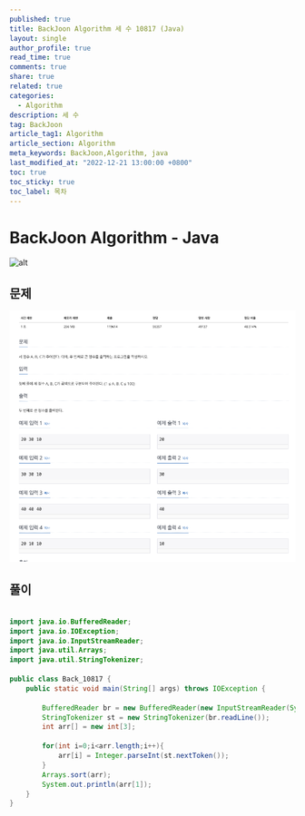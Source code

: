 ```yaml
---
published: true
title: BackJoon Algorithm 세 수 10817 (Java)
layout: single
author_profile: true
read_time: true
comments: true
share: true
related: true
categories:
  - Algorithm
description: 세 수
tag: BackJoon
article_tag1: Algorithm
article_section: Algorithm
meta_keywords: BackJoon,Algorithm, java
last_modified_at: "2022-12-21 13:00:00 +0800"
toc: true
toc_sticky: true
toc_label: 목차
---
```


# BackJoon Algorithm - Java

![alt](https://d2gd6pc034wcta.cloudfront.net/images/logo@2x.png)

## 문제

![alt](/assets/images/post/Algorithm/10817.png)

## 풀이

```java

import java.io.BufferedReader;
import java.io.IOException;
import java.io.InputStreamReader;
import java.util.Arrays;
import java.util.StringTokenizer;

public class Back_10817 {
    public static void main(String[] args) throws IOException {

        BufferedReader br = new BufferedReader(new InputStreamReader(System.in));
        StringTokenizer st = new StringTokenizer(br.readLine());
        int arr[] = new int[3];

        for(int i=0;i<arr.length;i++){
            arr[i] = Integer.parseInt(st.nextToken());
        }
        Arrays.sort(arr);
        System.out.println(arr[1]);
    }
}

```

